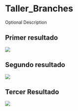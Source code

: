 # Taller_Branches
Optional Description

## Primer resultado
<img src = "resultado1.png"><br>
## Segundo resultado
<img src = "resultado2.png"><br>
## Tercer Resultado
<img src = "resultado3.png"><br>
